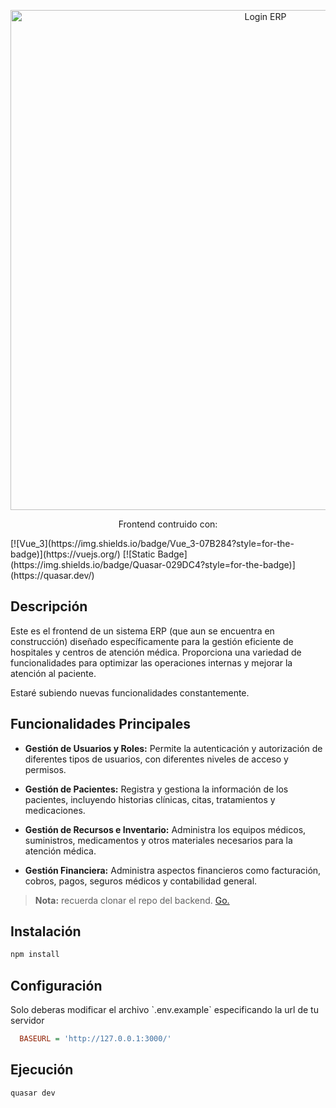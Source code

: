 <p align="center">
  <a href="https://kney28.github.io/" target="blank"><img src="https://github.com/kney28/erp-demo-backend/img/erp.png" width="800" alt="Login ERP" /></a>
</p>

  <p align="center">Frontend contruido con:</p>
  
<p aling="center">
[![Vue_3](https://img.shields.io/badge/Vue_3-07B284?style=for-the-badge)](https://vuejs.org/) [![Static Badge](https://img.shields.io/badge/Quasar-029DC4?style=for-the-badge)](https://quasar.dev/)
</p>

## Descripción

Este es el frontend de un sistema ERP (que aun se encuentra en construcción) diseñado específicamente para la gestión eficiente de hospitales y centros de atención médica. Proporciona una variedad de funcionalidades para optimizar las operaciones internas y mejorar la atención al paciente.

Estaré subiendo nuevas funcionalidades constantemente.

## Funcionalidades Principales

- **Gestión de Usuarios y Roles:** Permite la autenticación y autorización de diferentes tipos de usuarios, con diferentes niveles de acceso y permisos.
  
- **Gestión de Pacientes:** Registra y gestiona la información de los pacientes, incluyendo historias clínicas, citas, tratamientos y medicaciones.

- **Gestión de Recursos e Inventario:** Administra los equipos médicos, suministros, medicamentos y otros materiales necesarios para la atención médica.

- **Gestión Financiera:** Administra aspectos financieros como facturación, cobros, pagos, seguros médicos y contabilidad general.

> **Nota:** recuerda clonar el repo del backend. <a href="https://github.com/kney28/erp-demo-backend">Go.</a>


## Instalación
```bash
npm install
```

## Configuración

<p>Solo deberas modificar el archivo `.env.example` especificando la url de tu servidor</p>

```ini
  BASEURL = 'http://127.0.0.1:3000/'
```

## Ejecución
```bash
quasar dev
```
